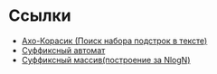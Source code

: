 # Ссылки
* [Ахо-Корасик (Поиск набора подстрок в тексте)](https://github.com/VladislavHacker/MiptExamples/blob/main/2023/Algo4SemICE/AhoKorasik.cpp)
* [Суффиксный автомат](https://github.com/VladislavHacker/MiptExamples/blob/main/2023/Algo4SemICE/SuffixAutomaton.cpp)
* [Суффиксный массив(построение за NlogN)](https://github.com/VladislavHacker/MiptExamples/blob/main/2023/Algo4SemICE/SuffixArray.cpp)
